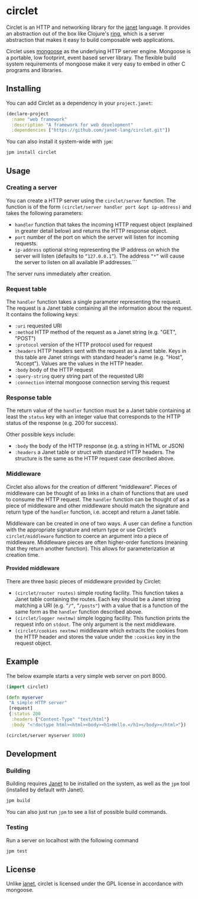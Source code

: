 # circlet

Circlet is an HTTP and networking library for the [janet](https://github.com/janet-lang/janet) language.
It provides an abstraction out of the box like Clojure's [ring](https://github.com/ring-clojure/ring), which
is a server abstraction that makes it easy to build composable web applications.

Circlet uses [mongoose](https://cesanta.com/) as the underlying HTTP server engine. Mongoose
is a portable, low footprint, event based server library. The flexible build system requirements
of mongoose make it very easy to embed in other C programs and libraries.

## Installing

You can add Circlet as a dependency in your `project.janet`:

```clojure
(declare-project
  :name "web framework"
  :description "A framework for web development"
  :dependencies ["https://github.com/janet-lang/circlet.git"])
```

You can also install it system-wide with `jpm`:

```sh
jpm install circlet
```

## Usage

### Creating a server

You can create a HTTP server using the `circlet/server` function. The function is
of the form `(circlet/server handler port &opt ip-address)` and takes the
following parameters:

- `handler` function that takes the incoming HTTP request object (explained in
  greater detail below) and returns the HTTP response object.
- `port` number of the port on which the server will listen for incoming
  requests.
- `ip-address` optional string representing the IP address on which the server
  will listen (defaults to `“127.0.0.1”`). The address `“*”` will cause the
  server to listen on all available IP addresses.```

The server runs immediately after creation.

### Request table

The `handler` function takes a single parameter representing the request. The
request is a Janet table containing all the information about the request. It
contains the following keys:

- `:uri` requested URI
- `:method` HTTP method of the request as a Janet string (e.g. "GET", "POST")
- `:protocol` version of the HTTP protocol used for request
- `:headers` HTTP headers sent with the request as a Janet table. Keys in this
  table are Janet strings with standard header's name (e.g. "Host", “Accept").
  Values are the values in the HTTP header.
- `:body` body of the HTTP request
- `:query-string` query string part of the requested URI
- `:connection` internal mongoose connection serving this request


### Response table

The return value of the `handler` function must be a Janet table containing at
least the `status` key with an integer value that corresponds to the HTTP status
of the response (e.g. 200 for success).

Other possible keys include:

- `:body` the body of the HTTP response (e.g. a string in HTML or JSON)
- `:headers` a Janet table or struct with standard HTTP headers. The structure is
  the same as the HTTP request case described above.

### Middleware

Circlet also allows for the creation of different “middleware”. Pieces of middleware can be thought of as links in a chain of functions that are used to consume the HTTP request. The `handler` function can be thought of as a piece of middleware and other middleware should match the signature and return type of the `handler` function, i.e. accept and return a Janet table.

Middleware can be created in one of two ways. A user can define a function with
the appropriate signature and return type or use Circlet’s `circlet/middleware`
function to coerce an argument into a piece of middleware. Middleware pieces are
often higher-order functions (meaning that they return another function). This
allows for parameterization at creation time.

#### Provided middleware

There are three basic pieces of middleware provided by Circlet:

- `(circlet/router routes)` simple routing facility. This function takes a Janet
  table containing the routes. Each key should be a Janet string matching a URI
  (e.g. `”/“`, `”/posts"`) with a value that is a function of the same form as
  the `handler` function described above.
- `(circlet/logger nextmw)` simple logging facility. This function prints the
  request info on `stdout`. The only argument is the next middleware.
- `(circlet/cookies nextmw)` middleware which extracts the cookies from the HTTP
  header and stores the value under the `:cookies` key in the request object.

## Example

The below example starts a very simple web server on port 8000.

```clojure
(import circlet)

(defn myserver
 "A simple HTTP server"
 [request]
 {:status 200
  :headers {"Content-Type" "text/html"}
  :body "<!doctype html><html><body><h1>Hello.</h1></body></html>"})

(circlet/server myserver 8000)
```

## Development

### Building

Building requires [Janet](https://github.com/janet-lang/janet) to be installed on the system, as
well as the `jpm` tool (installed by default with Janet).

```sh
jpm build
```

You can also just run `jpm` to see a list of possible build commands.

### Testing

Run a server on localhost with the following command

```sh
jpm test
```



## License

Unlike [janet](https://github.com/janet-lang/janet), circlet is licensed under
the GPL license in accordance with mongoose.
